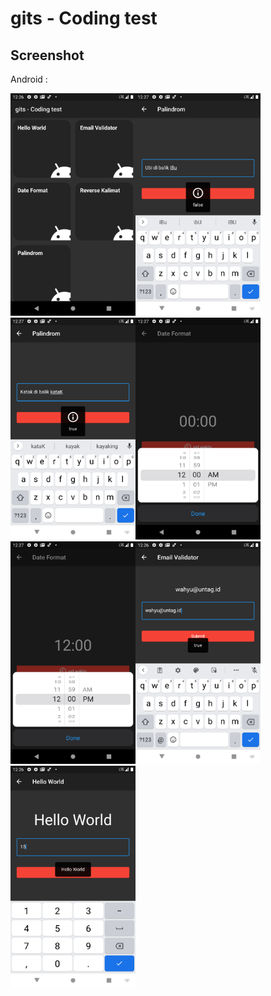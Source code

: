 # gits - Coding test

## Screenshot

Android :

<img alt="1" width="200" src="./screenshot/Android/1.png" /><img alt="1" width="200" src="./screenshot/Android/2.png" /><img alt="1" width="200" src="./screenshot/Android/3.png" /><img alt="1" width="200" src="./screenshot/Android/4.png" /><img alt="1" width="200" src="./screenshot/Android/5.png" /><img alt="1" width="200" src="./screenshot/Android/6.png" /><img alt="1" width="200" src="./screenshot/Android/7.png" />
